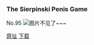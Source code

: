 ### The Sierpinski Penis Game
No.95
![图片不见了~~~](https://imgs.xkcd.com/comics/the_sierpinski_penis_game.jpg)

[原址](https://xkcd.com//95) [下载](https://imgs.xkcd.com/comics/the_sierpinski_penis_game.jpg)

